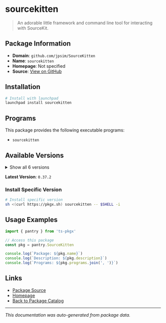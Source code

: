 # sourcekitten

> An adorable little framework and command line tool for interacting with SourceKit.

## Package Information

- **Domain**: `github.com/jpsim/SourceKitten`
- **Name**: `sourcekitten`
- **Homepage**: Not specified
- **Source**: [View on GitHub](https://github.com/pkgxdev/pantry/tree/main/projects/github.com/jpsim/SourceKitten/package.yml)

## Installation

```bash
# Install with launchpad
launchpad install sourcekitten
```

## Programs

This package provides the following executable programs:

- `sourcekitten`

## Available Versions

<details>
<summary>Show all 6 versions</summary>

- `0.37.2`, `0.37.1`, `0.37.0`, `0.36.0`, `0.35.0`
- `0.34.1`

</details>

**Latest Version**: `0.37.2`

### Install Specific Version

```bash
# Install specific version
sh <(curl https://pkgx.sh) sourcekitten -- $SHELL -i
```

## Usage Examples

```typescript
import { pantry } from 'ts-pkgx'

// Access this package
const pkg = pantry.SourceKitten

console.log(`Package: ${pkg.name}`)
console.log(`Description: ${pkg.description}`)
console.log(`Programs: ${pkg.programs.join(', ')}`)
```

## Links

- [Package Source](https://github.com/pkgxdev/pantry/tree/main/projects/github.com/jpsim/SourceKitten/package.yml)
- [Homepage](#)
- [Back to Package Catalog](../../../package-catalog.md)

---

*This documentation was auto-generated from package data.*
